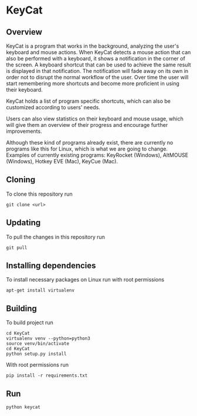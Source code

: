 # KeyCat

## Overview
KeyCat is a program that works in the background, analyzing the user's keyboard and mouse actions. When KeyCat detects a mouse action that can also be performed with a keyboard, it shows a notification in the corner of the screen. A keyboard shortcut that can be used to achieve the same result is displayed in that notification. The notification will fade away on its own in order not to disrupt the normal workflow of the user. Over time the user will start remembering more shortcuts and become more proficient in using their keyboard.

KeyCat holds a list of program specific shortcuts, which can also be customized according to users' needs.

Users can also view statistics on their keyboard and mouse usage, which will give them an overview of their progress and encourage further improvements.

Although these kind of programs already exist, there are currently no programs like this for Linux, which is what we are going to change. Examples of currently existing programs: KeyRocket (Windows), AltMOUSE (Windows), Hotkey EVE (Mac), KeyCue (Mac).

## Cloning
To clone this repository run
~~~
git clone <url>
~~~

## Updating
To pull the changes in this repository run
~~~
git pull
~~~

## Installing dependencies
To install necessary packages on Linux run with root permissions
~~~
apt-get install virtualenv
~~~

## Building
To build project run
~~~~
cd KeyCat
virtualenv venv --python=python3
source venv/bin/activate
cd KeyCat
python setup.py install
~~~~

With root permissions run
~~~
pip install -r requirements.txt
~~~

## Run
~~~~
python keycat
~~~~
